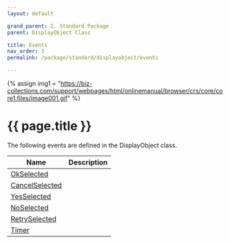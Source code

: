 ```yaml
---
layout: default

grand_parent: 2. Standard Package
parent: DisplayObject Class

title: Events
nav_order: 3
permalink: /package/standard/displayobject/events

---
```

{% assign img1 = "https://biz-collections.com/support/webpages/html/onlinemanual/browser/crs/core/core1.files/image001.gif" %}


# {{ page.title }}

The following events are defined in the DisplayObject class.

|Name       |  Description |
|----------	|--------------|
|[OkSelected](/package/standard/displayobject/events/OkSelected)       | |
|[CancelSelected](/package/standard/displayobject/events/CancelSelected)       | |
|[YesSelected](/package/standard/displayobject/events/YesSelected)       | |
|[NoSelected](/package/standard/displayobject/events/NoSelected)       | |
|[RetrySelected](/package/standard/displayobject/events/RetrySelected)       | |
|[Timer](/package/standard/displayobject/events/Timer)       | |